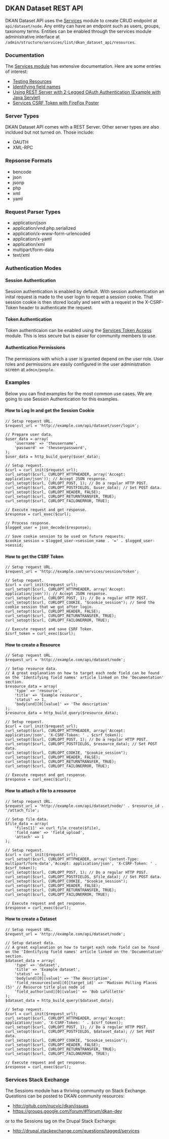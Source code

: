 ## DKAN Dataset REST API

DKAN Dataset API uses the <a href="https://www.drupal.org/project/services">Services</a> module to create CRUD endpoint at ``api/dataset/node``. Any entity can have an endpoint such as users, groups, taxonomy terms. Entities can be enabled through the services module administrative interface at ``/admin/structure/services/list/dkan_dataset_api/resources``.

### Documentation
The <a href="https://www.drupal.org/project/services">Services module</a> has extensive documentation. Here are some entries of interest:

* <a href="https://www.drupal.org/node/783722">Testing Resources</a>
* <a href="https://www.drupal.org/node/1354202">Identifying field names</a>
* <a href="https://www.drupal.org/node/1827698">Using REST Server with 2-Legged OAuth Authentication (Example with Java Servlet)</a>
* <a href="http://tylerfrankenstein.com/code/drupal-services-csrf-token-firefox-poster">Services CSRF Token with FireFox Poster</a>

### Server Types
DKAN Dataset API comes with a REST Server. Other server types are also incldued but not turned on. Those include:

* OAUTH
* XML-RPC

### Repsonse Formats

* bencode
* json
* jsonp
* php
* xml
* yaml

### Request Parser Types
* application/json
* application/vnd.php.serialized
* application/x-www-form-urlencoded
* application/x-yaml
* application/xml
* multipart/form-data
* text/xml

### Authentication Modes

#### Session Authentication
Session authentication is enabled by default. With session authentication an inital request is made to the user login to requet a session cookie. That session cookie is then stored locally and sent with a request in the X-CSRF-Token header to authenticate the request.

#### Token Authentication
Token authenticaion can be enabled using the <a href="https://www.drupal.org/project/services_token_access">Services Token Access</a> module. This is less secure but is easier for community members to use.

#### Authentication Permissions
The permissions with which a user is granted depend on the user role. User roles and permissions are easily configured in the user administration screen at ``admin/people``.

### Examples

Below you can find examples for the most common use cases. We are going to use Session Authentication for this examples.

#### How to Log In and get the Session Cookie

```
// Setup request URL.
$request_url = 'http://example.com/api/dataset/user/login';

// Prepare user data.
$user_data = array(
    'username' => 'theusername',
    'password' => 'theuserpassword',
);
$user_data = http_build_query($user_data);

// Setup request.
$curl = curl_init($request_url);
curl_setopt($curl, CURLOPT_HTTPHEADER, array('Accept: application/json')); // Accept JSON response.
curl_setopt($curl, CURLOPT_POST, 1); // Do a regular HTTP POST.
curl_setopt($curl, CURLOPT_POSTFIELDS, $user_data); // Set POST data.
curl_setopt($curl, CURLOPT_HEADER, FALSE);
curl_setopt($curl, CURLOPT_RETURNTRANSFER, TRUE);
curl_setopt($curl, CURLOPT_FAILONERROR, TRUE);

// Execute request and get response.
$response = curl_exec($curl);

// Process response.
$logged_user = json_decode($response);

// Save cookie session to be used on future requests.
$cookie_session = $logged_user->session_name . '=' . $logged_user->sessid;
```

#### How to get the CSRF Token

```
// Setup request URL.
$request_url = 'http://example.com/services/session/token';

// Setup request.
$curl = curl_init($request_url);
curl_setopt($curl, CURLOPT_HTTPHEADER, array('Accept: application/json')); // Accept JSON response.
curl_setopt($curl, CURLOPT_POST, 1); // Do a regular HTTP POST.
curl_setopt($curl, CURLOPT_COOKIE, "$cookie_session"); // Send the cookie session that we got after login.
curl_setopt($curl, CURLOPT_HEADER, FALSE);
curl_setopt($curl, CURLOPT_RETURNTRANSFER, TRUE);
curl_setopt($curl, CURLOPT_FAILONERROR, TRUE);

// Execute request and save CSRF Token.
$csrf_token = curl_exec($curl);
```

#### How to create a Resource

```
// Setup request URL.
$request_url = 'http://example.com/api/dataset/node';

// Setup resource data.
// A great explanation on how to target each node field can be found on the 'Identifying field names' article linked on the 'Documentation' section.
$resource_data = array(
    'type' => 'resource',
    'title' => 'Example resource',
    'status' => 1,
    'body[und][0][value]' => 'The description'
);
$resource_data = http_build_query($resource_data);

// Setup request.
$curl = curl_init($request_url); 
curl_setopt($curl, CURLOPT_HTTPHEADER, array('Accept: application/json', 'X-CSRF-Token: ' . $csrf_token)); 
curl_setopt($curl, CURLOPT_POST, 1); // Do a regular HTTP POST.
curl_setopt($curl, CURLOPT_POSTFIELDS, $resource_data); // Set POST data.
curl_setopt($curl, CURLOPT_COOKIE, "$cookie_session");
curl_setopt($curl, CURLOPT_HEADER, FALSE);
curl_setopt($curl, CURLOPT_RETURNTRANSFER, TRUE);
curl_setopt($curl, CURLOPT_FAILONERROR, TRUE);

// Execute request and get response.
$response = curl_exec($curl);
```

#### How to attach a file to a resource

```
// Setup request URL.
$request_url = 'http://example.com/api/dataset/node/' . $resource_id . '/attach_file';

// Setup file data.
$file_data = array(
    'files[1]' => curl_file_create($file),
    'field_name' => 'field_upload',
    'attach' => 1
);

// Setup request.
$curl = curl_init($request_url); 
curl_setopt($curl, CURLOPT_HTTPHEADER, array('Content-Type: multipart/form-data','Accept: application/json', 'X-CSRF-Token: ' . $csrf_token));
curl_setopt($curl, CURLOPT_POST, 1); // Do a regular HTTP POST.
curl_setopt($curl, CURLOPT_POSTFIELDS, $file_data); // Set POST data.
curl_setopt($curl, CURLOPT_COOKIE, "$cookie_session");
curl_setopt($curl, CURLOPT_HEADER, FALSE);
curl_setopt($curl, CURLOPT_RETURNTRANSFER, TRUE);
curl_setopt($curl, CURLOPT_FAILONERROR, TRUE);

// Execute request and get response.
$response = curl_exec($curl);
```

#### How to create a Dataset

```
// Setup request URL.
$request_url = 'http://example.com/api/dataset/node';

// Setup dataset data.
// A great explanation on how to target each node field can be found on the 'Identifying field names' article linked on the 'Documentation' section.
$dataset_data = array(
    'type' => 'dataset',
    'title' => 'Example dataset',
    'status' => 1,
    'body[und][0][value]' => 'The description',
    'field_resources[und][0][target_id]' => 'Madison Polling Places (5)' // Resource title plus node id
    'field_author[und][0][value]' => 'Bob Lafollette'
);
$dataset_data = http_build_query($dataset_data);

// Setup request.
$curl = curl_init($request_url); 
curl_setopt($curl, CURLOPT_HTTPHEADER, array('Accept: application/json', 'X-CSRF-Token: ' . $csrf_token)); 
curl_setopt($curl, CURLOPT_POST, 1); // Do a regular HTTP POST.
curl_setopt($curl, CURLOPT_POSTFIELDS, $dataset_data); // Set POST data.
curl_setopt($curl, CURLOPT_COOKIE, "$cookie_session");
curl_setopt($curl, CURLOPT_HEADER, FALSE);
curl_setopt($curl, CURLOPT_RETURNTRANSFER, TRUE);
curl_setopt($curl, CURLOPT_FAILONERROR, TRUE);

// Execute request and get response.
$response = curl_exec($curl);
```

### Services Stack Exchange

The Sessions module has a thriving community on Stack Exchange. Questions can be posted to DKAN community resources:

* http://gitub.com/nucvic/dkan/issues
* https://groups.google.com/forum/#!forum/dkan-dev

or to the Sessions tag on the Drupal Stack Exchange:

* http://drupal.stackexchange.com/questions/tagged/services
